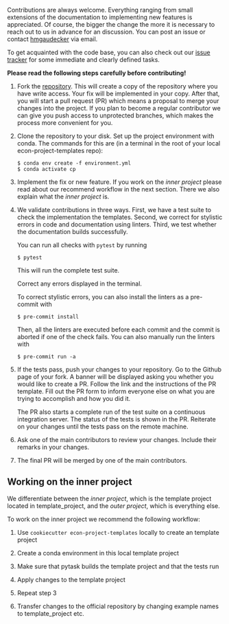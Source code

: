 Contributions are always welcome. Everything ranging from small extensions of the
documentation to implementing new features is appreciated. Of course, the bigger the
change the more it is necessary to reach out to us in advance for an discussion. You can
post an issue or contact [hmgaudecker](https://github.com/hmgaudecker) via email.

To get acquainted with the code base, you can also check out our
[issue tracker](https://github.com/OpenSourceEconomics/econ-project-templates/issues)
for some immediate and clearly defined tasks.

**Please read the following steps carefully before contributing!**

1. Fork the
   [repository](https://github.com/OpenSourceEconomics/econ-project-templates/). This
   will create a copy of the repository where you have write access. Your fix will be
   implemented in your copy. After that, you will start a pull request (PR) which means
   a proposal to merge your changes into the project. If you plan to become a regular
   contributor we can give you push access to unprotected branches, which makes the
   process more convenient for you.

1. Clone the repository to your disk. Set up the project environment with conda. The
   commands for this are (in a terminal in the root of your local econ-project-templates
   repo):

   ```console
   $ conda env create -f environment.yml
   $ conda activate cp
   ```

1. Implement the fix or new feature. If you work on the *inner project* please read
   about our recommend workflow in the next section. There we also explain what the
   *inner project* is.

1. We validate contributions in three ways. First, we have a test suite to check the
   implementation the templates. Second, we correct for stylistic errors in code and
   documentation using linters. Third, we test whether the documentation builds
   successfully.

   You can run all checks with `pytest` by running

   ```console
   $ pytest
   ```

   This will run the complete test suite.

   Correct any errors displayed in the terminal.

   To correct stylistic errors, you can also install the linters as a pre-commit with

   ```console
   $ pre-commit install
   ```

   Then, all the linters are executed before each commit and the commit is aborted if
   one of the check fails. You can also manually run the linters with

   ```console
   $ pre-commit run -a
   ```

1. If the tests pass, push your changes to your repository. Go to the Github page of
   your fork. A banner will be displayed asking you whether you would like to create a
   PR. Follow the link and the instructions of the PR template. Fill out the PR form to
   inform everyone else on what you are trying to accomplish and how you did it.

   The PR also starts a complete run of the test suite on a continuous integration
   server. The status of the tests is shown in the PR. Reiterate on your changes until
   the tests pass on the remote machine.

1. Ask one of the main contributors to review your changes. Include their remarks in
   your changes.

1. The final PR will be merged by one of the main contributors.

## Working on the inner project

We differentiate between the *inner project*, which is the template project located in
template_project, and the *outer project*, which is everything else.

To work on the inner project we recommend the following workflow:

1. Use `cookiecutter econ-project-templates` locally to create an template project

1. Create a conda environment in this local template project

1. Make sure that pytask builds the template project and that the tests run

1. Apply changes to the template project

1. Repeat step 3

1. Transfer changes to the official repository by changing example names to
   template_project etc.
